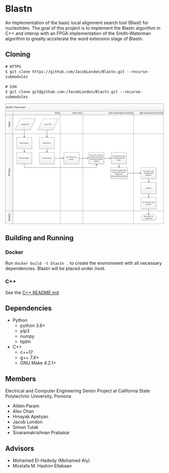 # Blastn
An implementation of the basic local alignment search tool (Blast) for nucleotides. The goal of this project is to implement the Blastn algorithm in C++ and interop with an FPGA implementation of the Smith-Waterman algorithm to greatly accelerate the word extension stage of Blastn.

## Cloning
```
# HTTPS
$ git clone https://github.com/JacobLondon/Blastn.git --recurse-submodules

# SSH
$ git clone git@github.com:/JacobLondon/Blastn.git --recurse-submodules
```

![Blastn Process](blastn-flowchart.png)

## Building and Running
### Docker
Run `docker build -t blastn .` to create the environment with all necessary dependencies. Blastn will be placed under /root.
### C++
See the [C++ README.md](cpp/README.md)

## Dependencies
* Python
  * python 3.6+
  * pip3
  * numpy
  * tqdm
* C++
  * c++17
  * g++ 7.4+
  * GNU Make 4.2.1+

## Members
Electrical and Computer Engineering Senior Project at California State Polytechnic University, Pomona
- Alden Param
- Alex Chan
- Hmayak Apetyan
- Jacob London
- Simon Tutak
- Sivaramakrishnan Prabakar

## Advisors
- Mohamed El-Hadedy (Mohamed Aly)
- Mostafa M. Hashim Ellabaan
